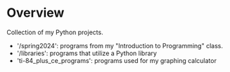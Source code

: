 # Overview
Collection of my Python projects.

- '/spring2024': programs from my "Introduction to Programming" class.
- '/libraries': programs that utilize a Python library
- 'ti-84_plus_ce_programs': programs used for my graphing calculator